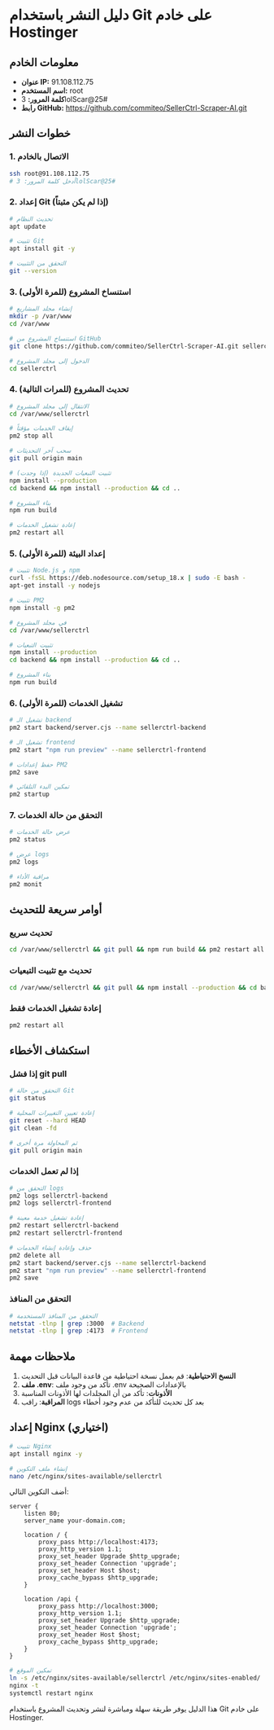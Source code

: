 # دليل النشر باستخدام Git على خادم Hostinger

## معلومات الخادم
- **عنوان IP:** 91.108.112.75
- **اسم المستخدم:** root
- **كلمة المرور:** 3lolScar@25#
- **رابط GitHub:** https://github.com/commiteo/SellerCtrl-Scraper-AI.git

## خطوات النشر

### 1. الاتصال بالخادم
```bash
ssh root@91.108.112.75
# أدخل كلمة المرور: 3lolScar@25#
```

### 2. إعداد Git (إذا لم يكن مثبتاً)
```bash
# تحديث النظام
apt update

# تثبيت Git
apt install git -y

# التحقق من التثبيت
git --version
```

### 3. استنساخ المشروع (للمرة الأولى)
```bash
# إنشاء مجلد المشاريع
mkdir -p /var/www
cd /var/www

# استنساخ المشروع من GitHub
git clone https://github.com/commiteo/SellerCtrl-Scraper-AI.git sellerctrl

# الدخول إلى مجلد المشروع
cd sellerctrl
```

### 4. تحديث المشروع (للمرات التالية)
```bash
# الانتقال إلى مجلد المشروع
cd /var/www/sellerctrl

# إيقاف الخدمات مؤقتاً
pm2 stop all

# سحب آخر التحديثات
git pull origin main

# تثبيت التبعيات الجديدة (إذا وجدت)
npm install --production
cd backend && npm install --production && cd ..

# بناء المشروع
npm run build

# إعادة تشغيل الخدمات
pm2 restart all
```

### 5. إعداد البيئة (للمرة الأولى)
```bash
# تثبيت Node.js و npm
curl -fsSL https://deb.nodesource.com/setup_18.x | sudo -E bash -
apt-get install -y nodejs

# تثبيت PM2
npm install -g pm2

# في مجلد المشروع
cd /var/www/sellerctrl

# تثبيت التبعيات
npm install --production
cd backend && npm install --production && cd ..

# بناء المشروع
npm run build
```

### 6. تشغيل الخدمات (للمرة الأولى)
```bash
# تشغيل الـ backend
pm2 start backend/server.cjs --name sellerctrl-backend

# تشغيل الـ frontend
pm2 start "npm run preview" --name sellerctrl-frontend

# حفظ إعدادات PM2
pm2 save

# تمكين البدء التلقائي
pm2 startup
```

### 7. التحقق من حالة الخدمات
```bash
# عرض حالة الخدمات
pm2 status

# عرض logs
pm2 logs

# مراقبة الأداء
pm2 monit
```

## أوامر سريعة للتحديث

### تحديث سريع
```bash
cd /var/www/sellerctrl && git pull && npm run build && pm2 restart all
```

### تحديث مع تثبيت التبعيات
```bash
cd /var/www/sellerctrl && git pull && npm install --production && cd backend && npm install --production && cd .. && npm run build && pm2 restart all
```

### إعادة تشغيل الخدمات فقط
```bash
pm2 restart all
```

## استكشاف الأخطاء

### إذا فشل git pull
```bash
# التحقق من حالة Git
git status

# إعادة تعيين التغييرات المحلية
git reset --hard HEAD
git clean -fd

# ثم المحاولة مرة أخرى
git pull origin main
```

### إذا لم تعمل الخدمات
```bash
# التحقق من logs
pm2 logs sellerctrl-backend
pm2 logs sellerctrl-frontend

# إعادة تشغيل خدمة معينة
pm2 restart sellerctrl-backend
pm2 restart sellerctrl-frontend

# حذف وإعادة إنشاء الخدمات
pm2 delete all
pm2 start backend/server.cjs --name sellerctrl-backend
pm2 start "npm run preview" --name sellerctrl-frontend
pm2 save
```

### التحقق من المنافذ
```bash
# التحقق من المنافذ المستخدمة
netstat -tlnp | grep :3000  # Backend
netstat -tlnp | grep :4173  # Frontend
```

## ملاحظات مهمة

1. **النسخ الاحتياطية**: قم بعمل نسخة احتياطية من قاعدة البيانات قبل التحديث
2. **ملف .env**: تأكد من وجود ملف .env بالإعدادات الصحيحة
3. **الأذونات**: تأكد من أن المجلدات لها الأذونات المناسبة
4. **المراقبة**: راقب logs بعد كل تحديث للتأكد من عدم وجود أخطاء

## إعداد Nginx (اختياري)
```bash
# تثبيت Nginx
apt install nginx -y

# إنشاء ملف التكوين
nano /etc/nginx/sites-available/sellerctrl
```

أضف التكوين التالي:
```nginx
server {
    listen 80;
    server_name your-domain.com;

    location / {
        proxy_pass http://localhost:4173;
        proxy_http_version 1.1;
        proxy_set_header Upgrade $http_upgrade;
        proxy_set_header Connection 'upgrade';
        proxy_set_header Host $host;
        proxy_cache_bypass $http_upgrade;
    }

    location /api {
        proxy_pass http://localhost:3000;
        proxy_http_version 1.1;
        proxy_set_header Upgrade $http_upgrade;
        proxy_set_header Connection 'upgrade';
        proxy_set_header Host $host;
        proxy_cache_bypass $http_upgrade;
    }
}
```

```bash
# تمكين الموقع
ln -s /etc/nginx/sites-available/sellerctrl /etc/nginx/sites-enabled/
nginx -t
systemctl restart nginx
```

هذا الدليل يوفر طريقة سهلة ومباشرة لنشر وتحديث المشروع باستخدام Git على خادم Hostinger.
